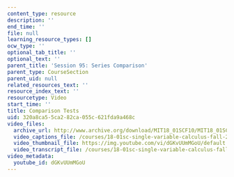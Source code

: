 ```yaml
---
content_type: resource
description: ''
end_time: ''
file: null
learning_resource_types: []
ocw_type: ''
optional_tab_title: ''
optional_text: ''
parent_title: 'Session 95: Series Comparison'
parent_type: CourseSection
parent_uid: null
related_resources_text: ''
resource_index_text: ''
resourcetype: Video
start_time: ''
title: Comparison Tests
uid: 320a8ca5-5ca2-82ca-055c-621fda9a468c
video_files:
  archive_url: http://www.archive.org/download/MIT18_01SCF10/MIT18_01SCF10Rec_73_300k.mp4
  video_captions_file: /courses/18-01sc-single-variable-calculus-fall-2010/6d874dd509a853e3bbff2951c4581c54_1424365.vtt
  video_thumbnail_file: https://img.youtube.com/vi/dGKvUUmMGoU/default.jpg
  video_transcript_file: /courses/18-01sc-single-variable-calculus-fall-2010/b743a17ffde5926a090a4f6e0fc5cfaa_1424365.pdf
video_metadata:
  youtube_id: dGKvUUmMGoU
---
```

